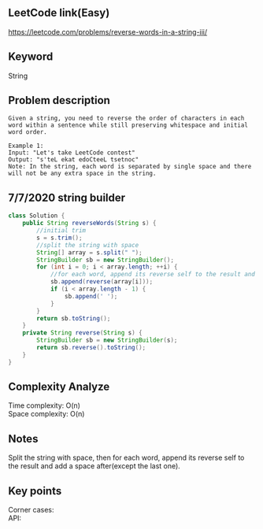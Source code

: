 ## LeetCode link(Easy)
https://leetcode.com/problems/reverse-words-in-a-string-iii/

## Keyword
String

## Problem description
```
Given a string, you need to reverse the order of characters in each word within a sentence while still preserving whitespace and initial word order.

Example 1:
Input: "Let's take LeetCode contest"
Output: "s'teL ekat edoCteeL tsetnoc"
Note: In the string, each word is separated by single space and there will not be any extra space in the string.
```
## 7/7/2020 string builder

```java
class Solution {
    public String reverseWords(String s) {
        //initial trim
        s = s.trim();
        //split the string with space
        String[] array = s.split(" ");
        StringBuilder sb = new StringBuilder();
        for (int i = 0; i < array.length; ++i) {
            //for each word, append its reverse self to the result and add a space after(except the last one)
            sb.append(reverse(array[i]));
            if (i < array.length - 1) {
                sb.append(' ');
            }
        }
        return sb.toString();
    }
    private String reverse(String s) {
        StringBuilder sb = new StringBuilder(s);
        return sb.reverse().toString();
    }
}
```

## Complexity Analyze
Time complexity: O(n)\
Space complexity: O(n)

## Notes
Split the string with space, then for each word, append its reverse self to the result and add a space after(except the last one).

## Key points
Corner cases: \
API: 